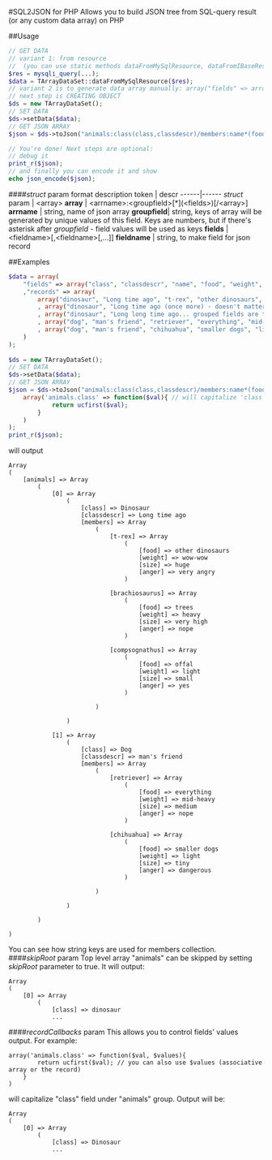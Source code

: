 #SQL2JSON for PHP
Allows you to build JSON tree from SQL-query result (or any custom data array) on PHP

##Usage
```php
// GET DATA
// variant 1: from resource
//	(you can use static methods dataFromMySqlResource, dataFromIBaseResource or write your own)
$res = mysqli_query(...);
$data = TArrayDataSet::dataFromMySqlResource($res);
// variant 2 is to generate data array manually: array("fields" => array(...), "records"=>array(...))
// next step is CREATING OBJECT
$ds = new TArrayDataSet();
// SET DATA
$ds->setData($data);
// GET JSON ARRAY
$json = $ds->toJson("animals:class(class,classdescr)/members:name*(food,weight,size,anger)", false);

// You're done! Next steps are optional:
// debug it
print_r($json);
// and finally you can encode it and show
echo json_encode($json);
```

####_struct_ param format description
token | descr
------|------
_struct_ param | &lt;array&gt;
**array** | &lt;arrname&gt;:&lt;groupfield>[*]\(&lt;fields&gt;\)[/&lt;array&gt;]
**arrname** | string, name of json array
**groupfield**| string, keys of array will be generated by unique values of this field. Keys are numbers, but if there's asterisk after _groupfield_ - field values will be used as keys
**fields** | &lt;fieldname&gt;[,&lt;fieldname&gt;[,...]]
**fieldname** | string, to make field for json record

##Examples
```php
$data = array(
	"fields" => array("class", "classdescr", "name", "food", "weight", "size", "anger")
	,"records" => array(
		array("dinosaur", "Long time ago", "t-rex", "other dinosaurs", "wow-wow", "huge", "very angry")
		, array("dinosaur", "Long time ago (once more) - doesn't matter", "brachiosaurus", "trees", "heavy", "very high", "nope")
		, array("dinosaur", "Long long time ago... grouped fields are taken from first record", "compsognathus", "offal", "light", "small", "yes")
		, array("dog", "man's friend", "retriever", "everything", "mid-heavy", "medium", "nope")
		, array("dog", "man's friend", "chihuahua", "smaller dogs", "light", "tiny", "dangerous")
	)
);
	
$ds = new TArrayDataSet();
// SET DATA
$ds->setData($data);
// GET JSON ARRAY
$json = $ds->toJson("animals:class(class,classdescr)/members:name*(food,weight,size,anger)", false,
	array('animals.class' => function($val){ // will capitalize 'class' field value under 'animals' group
			return ucfirst($val);
		}
	)
);
print_r($json);
```
will output
```
Array
(
    [animals] => Array
        (
            [0] => Array
                (
                    [class] => Dinosaur
                    [classdescr] => Long time ago
                    [members] => Array
                        (
                            [t-rex] => Array
                                (
                                    [food] => other dinosaurs
                                    [weight] => wow-wow
                                    [size] => huge
                                    [anger] => very angry
                                )

                            [brachiosaurus] => Array
                                (
                                    [food] => trees
                                    [weight] => heavy
                                    [size] => very high
                                    [anger] => nope
                                )

                            [compsognathus] => Array
                                (
                                    [food] => offal
                                    [weight] => light
                                    [size] => small
                                    [anger] => yes
                                )

                        )

                )

            [1] => Array
                (
                    [class] => Dog
                    [classdescr] => man's friend
                    [members] => Array
                        (
                            [retriever] => Array
                                (
                                    [food] => everything
                                    [weight] => mid-heavy
                                    [size] => medium
                                    [anger] => nope
                                )

                            [chihuahua] => Array
                                (
                                    [food] => smaller dogs
                                    [weight] => light
                                    [size] => tiny
                                    [anger] => dangerous
                                )

                        )

                )

        )

)
```
You can see how string keys are used for members collection.
####_skipRoot_ param
Top level array "animals" can be skipped by setting _skipRoot_ parameter to true. It will output:
```
Array
(
    [0] => Array
        (
            [class] => dinosaur
            ...
```
####_recordCallbacks_ param
This allows you to control fields' values output. For example:
```
array('animals.class' => function($val, $values){
        return ucfirst($val); // you can also use $values (associative array or the record)
    }
)
```
will capitalize "class" field under "animals" group. Output will be:

```
Array
(
    [0] => Array
        (
            [class] => Dinosaur
            ...
```
